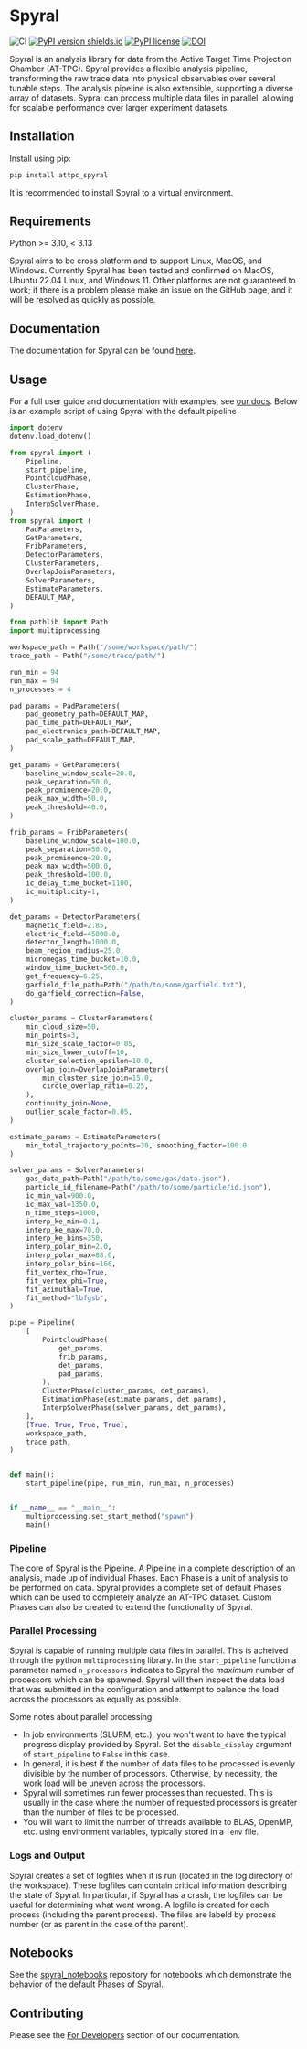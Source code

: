 # Spyral

![CI](https://github.com/ATTPC/Spyral/actions/workflows/ci.yml/badge.svg)
[![PyPI version shields.io](https://img.shields.io/pypi/v/attpc_spyral.svg)](https://pypi.python.org/pypi/attpc_spyral/)
[![PyPI license](https://img.shields.io/pypi/l/attpc_spyral.svg)](https://pypi.python.org/pypi/attpc_spyral/)
[![DOI](https://zenodo.org/badge/528950398.svg)](https://doi.org/10.5281/zenodo.14143006)

Spyral is an analysis library for data from the Active Target Time Projection Chamber (AT-TPC). Spyral provides a flexible analysis pipeline, transforming the raw trace data into physical observables over several tunable steps. The analysis pipeline is also extensible, supporting a diverse array of datasets. Sypral can process multiple data files in parallel, allowing for scalable performance over larger experiment datasets.

## Installation

Install using pip:

```bash
pip install attpc_spyral
```

It is recommended to install Spyral to a virtual environment.

## Requirements

Python >= 3.10, < 3.13

Spyral aims to be cross platform and to support Linux, MacOS, and Windows. Currently Spyral has been tested and confirmed on MacOS, Ubuntu 22.04 Linux, and Windows 11. Other platforms
are not guaranteed to work; if there is a problem please make an issue on the GitHub page, and it will be resolved as quickly as possible.

## Documentation

The documentation for Spyral can be found [here](https://attpc.github.io/Spyral/).

## Usage

For a full user guide and documentation with examples, see [our docs](https://attpc.github.io/Spyral/). Below is an example script of using Spyral with the default pipeline

```python
import dotenv
dotenv.load_dotenv()

from spyral import (
    Pipeline,
    start_pipeline,
    PointcloudPhase,
    ClusterPhase,
    EstimationPhase,
    InterpSolverPhase,
)
from spyral import (
    PadParameters,
    GetParameters,
    FribParameters,
    DetectorParameters,
    ClusterParameters,
    OverlapJoinParameters,
    SolverParameters,
    EstimateParameters,
    DEFAULT_MAP,
)

from pathlib import Path
import multiprocessing

workspace_path = Path("/some/workspace/path/")
trace_path = Path("/some/trace/path/")

run_min = 94
run_max = 94
n_processes = 4

pad_params = PadParameters(
    pad_geometry_path=DEFAULT_MAP,
    pad_time_path=DEFAULT_MAP,
    pad_electronics_path=DEFAULT_MAP,
    pad_scale_path=DEFAULT_MAP,
)

get_params = GetParameters(
    baseline_window_scale=20.0,
    peak_separation=50.0,
    peak_prominence=20.0,
    peak_max_width=50.0,
    peak_threshold=40.0,
)

frib_params = FribParameters(
    baseline_window_scale=100.0,
    peak_separation=50.0,
    peak_prominence=20.0,
    peak_max_width=500.0,
    peak_threshold=100.0,
    ic_delay_time_bucket=1100,
    ic_multiplicity=1,
)

det_params = DetectorParameters(
    magnetic_field=2.85,
    electric_field=45000.0,
    detector_length=1000.0,
    beam_region_radius=25.0,
    micromegas_time_bucket=10.0,
    window_time_bucket=560.0,
    get_frequency=6.25,
    garfield_file_path=Path("/path/to/some/garfield.txt"),
    do_garfield_correction=False,
)

cluster_params = ClusterParameters(
    min_cloud_size=50,
    min_points=3,
    min_size_scale_factor=0.05,
    min_size_lower_cutoff=10,
    cluster_selection_epsilon=10.0,
    overlap_join=OverlapJoinParameters(
        min_cluster_size_join=15.0,
        circle_overlap_ratio=0.25,
    ),
    continuity_join=None,
    outlier_scale_factor=0.05,
)

estimate_params = EstimateParameters(
    min_total_trajectory_points=30, smoothing_factor=100.0
)

solver_params = SolverParameters(
    gas_data_path=Path("/path/to/some/gas/data.json"),
    particle_id_filename=Path("/path/to/some/particle/id.json"),
    ic_min_val=900.0,
    ic_max_val=1350.0,
    n_time_steps=1000,
    interp_ke_min=0.1,
    interp_ke_max=70.0,
    interp_ke_bins=350,
    interp_polar_min=2.0,
    interp_polar_max=88.0,
    interp_polar_bins=166,
    fit_vertex_rho=True,
    fit_vertex_phi=True,
    fit_azimuthal=True,
    fit_method="lbfgsb",
)

pipe = Pipeline(
    [
        PointcloudPhase(
            get_params,
            frib_params,
            det_params,
            pad_params,
        ),
        ClusterPhase(cluster_params, det_params),
        EstimationPhase(estimate_params, det_params),
        InterpSolverPhase(solver_params, det_params),
    ],
    [True, True, True, True],
    workspace_path,
    trace_path,
)


def main():
    start_pipeline(pipe, run_min, run_max, n_processes)


if __name__ == "__main__":
    multiprocessing.set_start_method("spawn")
    main()

```

### Pipeline

The core of Spyral is the Pipeline. A Pipeline in a complete description of an analysis, made up of individual Phases. Each Phase is a unit of analysis to be performed on data. Spyral provides a complete set of default Phases which can be used to completely analyze an AT-TPC dataset. Custom Phases can also be created to extend the functionality of Spyral.

### Parallel Processing

Spyral is capable of running multiple data files in parallel. This is acheived through the python `multiprocessing` library. In the `start_pipeline` function a parameter named `n_processors` indicates to Spyral the *maximum* number of processors which can be spawned. Spyral will then inspect the data load that was submitted in the configuration and attempt to balance the load across the processors as equally as possible.

Some notes about parallel processing:

- In job environments (SLURM, etc.), you won't want to have the typical progress display provided by Spyral. Set the `disable_display` argument of `start_pipeline` to `False` in this case.
- In general, it is best if the number of data files to be processed is evenly divisible by the number of processors. Otherwise, by necessity, the work load will be uneven across the processors.
- Spyral will sometimes run fewer processes than requested. This is usually in the case where the number of requested processors is greater than the number of files to be processed.
- You will want to limit the number of threads available to BLAS, OpenMP, etc. using environment variables, typically stored in a `.env` file.

### Logs and Output

Spyral creates a set of logfiles when it is run (located in the log directory of the workspace). These logfiles can contain critical information describing the state of Spyral. In particular, if Spyral has a crash, the logfiles can be useful for determining what went wrong. A logfile is created for each process (including the parent process). The files are labeld by process number (or as parent in the case of the parent).

## Notebooks

See the [spyral_notebooks](https://github.com/attpc/spyral_notebooks) repository for notebooks which demonstrate the behavior of the default Phases of Spyral.

## Contributing

Please see the [For Developers](https://attpc.github.io/Spyral/CONTRIBUTING) section of our documentation.
